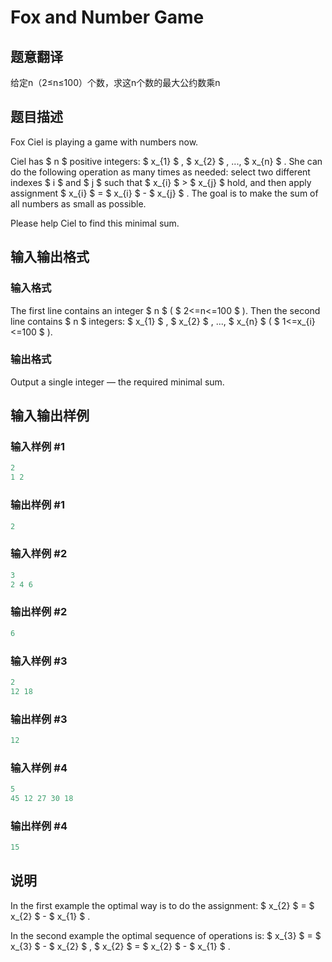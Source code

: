 # Fox and Number Game

## 题意翻译

给定n（2≤n≤100）个数，求这n个数的最大公约数乘n

## 题目描述

Fox Ciel is playing a game with numbers now.

Ciel has $ n $ positive integers: $ x_{1} $ , $ x_{2} $ , ..., $ x_{n} $ . She can do the following operation as many times as needed: select two different indexes $ i $ and $ j $ such that $ x_{i} $ > $ x_{j} $ hold, and then apply assignment $ x_{i} $ = $ x_{i} $ - $ x_{j} $ . The goal is to make the sum of all numbers as small as possible.

Please help Ciel to find this minimal sum.

## 输入输出格式

### 输入格式

The first line contains an integer $ n $ ( $ 2<=n<=100 $ ). Then the second line contains $ n $ integers: $ x_{1} $ , $ x_{2} $ , ..., $ x_{n} $ ( $ 1<=x_{i}<=100 $ ).

### 输出格式

Output a single integer — the required minimal sum.

## 输入输出样例

### 输入样例 #1

```cpp
2
1 2

```
### 输出样例 #1

```cpp
2

```
### 输入样例 #2

```cpp
3
2 4 6

```
### 输出样例 #2

```cpp
6

```
### 输入样例 #3

```cpp
2
12 18

```
### 输出样例 #3

```cpp
12

```
### 输入样例 #4

```cpp
5
45 12 27 30 18

```
### 输出样例 #4

```cpp
15

```
## 说明

In the first example the optimal way is to do the assignment: $ x_{2} $ = $ x_{2} $ - $ x_{1} $ .

In the second example the optimal sequence of operations is: $ x_{3} $ = $ x_{3} $ - $ x_{2} $ , $ x_{2} $ = $ x_{2} $ - $ x_{1} $ .

